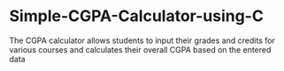 # Simple-CGPA-Calculator-using-C
The CGPA calculator allows students to input their grades and credits for various courses and calculates their overall CGPA based on the entered data

